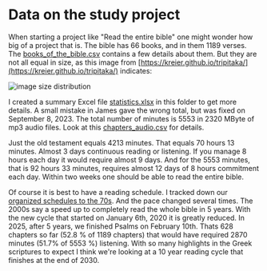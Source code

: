 # Data on the study project

When starting a project like "Read the entire bible" one might wonder how big of a project that is. The bible has 66 books, and in them 1189 verses. The [books_of_the_bible.csv](https://github.com/kreier/study/blob/main/data/books_of_the_bible.csv) contains a few details about them. But they are not all equal in size, as this image from [https://kreier.github.io/tripitaka/](https://kreier.github.io/tripitaka/) indicates:

![image size distribution](https://kreier.github.io/tripitaka/size_kjv.png)

I created a summary Excel file [statistics.xlsx](https://github.com/kreier/study/raw/refs/heads/main/data/statistics.xlsx) in this folder to get more details. A small mistake in James gave the wrong total, but was fixed on September 8, 2023. The total number of minutes is 5553 in 2320 MByte of mp3 audio files. Look at this [chapters_audio.csv](https://github.com/kreier/study/blob/main/data/chapters_audio.csv) for details.

Just the old testament equals 4213 minutes. That equals 70 hours 13 minutes. Almost 3 days continuous reading or listening. If you manage 8 hours each day it would require almost 9 days. And for the 5553 minutes, that is 92 hours 33 minutes, requires almost 12 days of 8 hours commitment each day. Within two weeks one should be able to read the entire bible.

Of course it is best to have a reading schedule. I tracked down our [organized schedules to the 70s](https://raw.githubusercontent.com/kreier/study/refs/heads/main/data/midweek2025.pdf). And the pace changed several times. The 2000s say a speed up to completely read the whole bible in 5 years. With the new cycle that started on January 6th, 2020 it is greatly reduced. In 2025, after 5 years, we finished Psalms on February 10th. Thats 628 chapters so far (52.8 % of 1189 chapters) that would have required 2870 minutes (51.7% of 5553 %) listening. With so many highlights in the Greek scriptures to expect I think we're looking at a 10 year reading cycle that finishes at the end of 2030.
